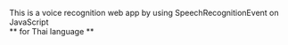 This is a voice recognition web app by using SpeechRecognitionEvent on JavaScript <br>
** for Thai language **
